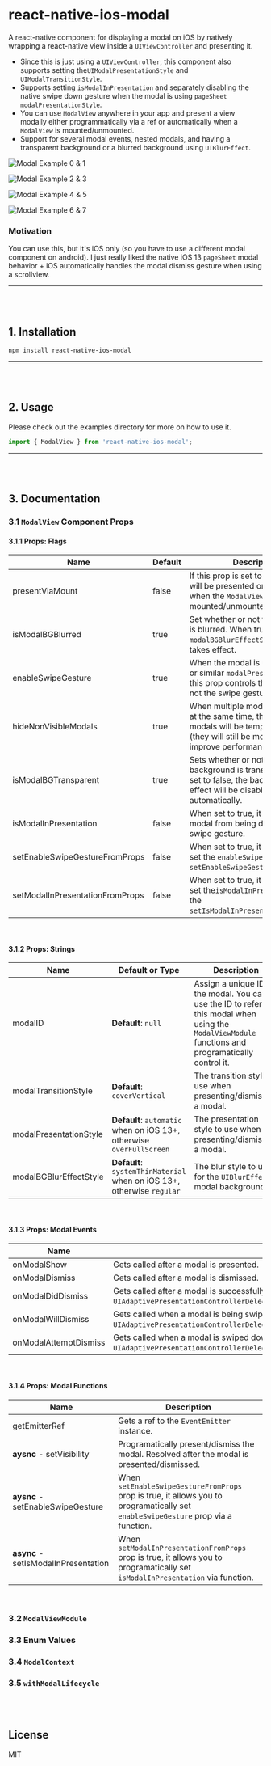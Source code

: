 # react-native-ios-modal
A react-native component for displaying a modal on iOS by natively wrapping a react-native view inside a `UIViewController` and presenting it.
* Since this is just using a `UIViewController`, this component also supports setting the`UIModalPresentationStyle` and `UIModalTransitionStyle`.
* Supports setting `isModalInPresentation` and separately disabling the native swipe down gesture when the modal is using `pageSheet` `modalPresentationStyle`.
* You can use `ModalView` anywhere in your app and present a view modally either programmatically via a ref or automatically when a `ModalView` is mounted/unmounted.
* Support for several modal events, nested modals, and having a transparent background or a blurred background using `UIBlurEffect`.

![Modal Example 0 & 1](./assets/ModalExample-00-01.gif)

![Modal Example 2 & 3](./assets/ModalExample-02-03.gif)

![Modal Example 4 & 5](./assets/ModalExample-04-05.gif)

![Modal Example 6 & 7](./assets/ModalExample-06-07.gif)

### Motivation
You can use this, but it's iOS only (so you have to use a different modal component on android). I just really liked the native iOS 13 `pageSheet` modal behavior + iOS automatically handles the modal dismiss gesture when using a scrollview.
- - -
<br/><br/>

## 1. Installation

```sh
npm install react-native-ios-modal
```
- - -
<br/><br/>

## 2. Usage
Please check out the examples directory for more on how to use it.
```js
import { ModalView } from 'react-native-ios-modal';
```
- - -
<br/><br/>


## 3. Documentation
### 3.1 `ModalView` Component Props
#### 3.1.1 Props: Flags
| Name                            | Default | Description                                                  |
|---------------------------------|---------|--------------------------------------------------------------|
| presentViaMount                 | false   | If this prop is set to true, the modal will be presented or dismissed when the `ModalView` is mounted/unmounted. |
| isModalBGBlurred                | true    | Set whether or not the background is blurred. When true, `modalBGBlurEffectStyle` prop takes effect. |
| enableSwipeGesture              | true    | When the modal is using `pageSheet` or similar `modalPresentationStyle`, this prop controls the whether or not the swipe gesture is enabled. |
| hideNonVisibleModals            | true    | When multiple modals are visible at the same time, the first few modals will be temporarily hidden (they will still be mounted) to improve performance. |
| isModalBGTransparent            | true    | Sets whether or not the modal background is transparent. When set to false, the background blur effect will be disabled automatically. |
| isModalInPresentation           | false   | When set to true, it prevents the modal from being dismissed via a swipe gesture. |
| setEnableSwipeGestureFromProps  | false   | When set to true, it allows you to set the `enableSwipeGesture` via the `setEnableSwipeGesture` function. |
| setModalInPresentationFromProps | false   | When set to true, it allows you to set the`isModalInPresentation` via the `setIsModalInPresentation`function. |

<br/>

#### 3.1.2 Props: Strings
| Name                   | Default or Type                                              | Description                                                  |                                             |
|------------------------|--------------------------------------------------------------|--------------------------------------------------------------|---------------------------------------------|
| modalID                | **Default**: `null`                                          | Assign a unique ID to the modal. You can use the ID to refer to this modal when using the `ModalViewModule` functions and programatically control it.  | **Type**: String                            |
| modalTransitionStyle   | **Default**: `coverVertical`                                 | The transition style to use when presenting/dismissing a modal. | **Type**: `UIModalTransitionStyles` value   |
| modalPresentationStyle | **Default**: `automatic` when on iOS 13+, otherwise  `overFullScreen` | The presentation style to use when presenting/dismissing a modal. | **Type**: `UIModalPresentationStyles` value |
| modalBGBlurEffectStyle | **Default**: `systemThinMaterial` when on iOS 13+, otherwise  `regular` | The blur style to use for the `UIBlurEffect` modal background.  | **Type**: `UIBlurEffectStyles` value        |

<br/>

#### 3.1.3 Props: Modal Events
| Name                  | Description                                                  |
|-----------------------|--------------------------------------------------------------|
| onModalShow           | Gets called after a modal is presented.                      |
| onModalDismiss        | Gets called after a modal is dismissed.                      |
| onModalDidDismiss     | Gets called after a modal is successfully dismissed via a swipe gesture. (Wrapper for `UIAdaptivePresentationControllerDelegate.presentationControllerDidDismiss`). |
| onModalWillDismiss    | Gets called when a modal is being swiped down via a gesture. ((Wrapper for  `UIAdaptivePresentationControllerDelegate.presentationControllerWillDismiss`). |
| onModalAttemptDismiss | Gets called when a modal is swiped down when `isModalInPresentation` is true. (Uses `UIAdaptivePresentationControllerDelegate.presentationControllerDidAttemptToDismiss`). |

<br/>

####  3.1.4 Props: Modal Functions
| Name                                 | Description                                                  |
|--------------------------------------|--------------------------------------------------------------|
| getEmitterRef                        | Gets a ref to the `EventEmitter` instance.                   |
| **aysnc** - setVisibility            | Programatically present/dismiss the modal. Resolved after the modal is presented/dismissed. |
| **aysnc** - setEnableSwipeGesture    | When `setEnableSwipeGestureFromProps` prop is true, it allows you to programatically set `enableSwipeGesture` prop via a function. |
| **async** - setIsModalInPresentation | When `setModalInPresentationFromProps` prop is true, it allows you to programatically set  `isModalInPresentation` via function. |
<br/>

### 3.2 `ModalViewModule`

### 3.3 Enum Values

### 3.4 `ModalContext`

### 3.5 `withModalLifecycle`
<br/><br/>


## License

MIT
